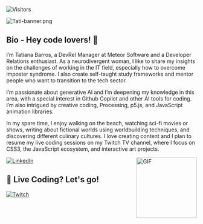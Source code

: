 ![Visitors](https://api.visitorbadge.io/api/visitors?path=umataldetatiana%2Fgithub-visitors-badge&countColor=%23263759)


![Tati-banner.png](https://i.postimg.cc/1zgfPRct/Tati-banner.png)

## Bio - Hey code lovers! 👋

I’m Tatiana Barros, a DevRel Manager at Meteor Software and a Developer Relations enthusiast. As a neurodivergent woman, I like to share my insights on the challenges of working in the IT field, especially how to overcome imposter syndrome. I also create self-taught study frameworks and mentor people who want to transition to the tech sector.

I’m passionate about generative AI and I’m deepening my knowledge in this area, with a special interest in Github Copilot and other AI tools for coding. I’m also intrigued by creative coding, Processing, p5.js, and JavaScript animation libraries.

In my spare time, I enjoy walking on the beach, watching sci-fi movies or shows, writing about fictional worlds using worldbuilding techniques, and discovering different culinary cultures. I love creating content and I plan to resume my live coding sessions on my Twitch TV channel, where I focus on CSS3, the JavaScript ecosystem, and interactive art projects. 

<img align="right" alt="GIF" height="160px" src="https://media.giphy.com/media/du3J3cXyzhj75IOgvA/giphy.gif" />

[![LinkedIn](https://img.shields.io/badge/linkedin-%230077B5.svg?&style=for-the-badge&logo=linkedin&logoColor=white)](https://www.linkedin.com/in/tatianabarros/)
## 🔴 Live Coding? Let's go!
[![Twitch](https://img.shields.io/badge/twitch-%239146FF.svg?&style=for-the-badge&logo=twitch&logoColor=white)](https://www.twitch.tv/umataldetatiana)
